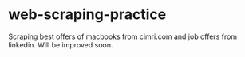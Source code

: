 # web-scraping-practice
Scraping best offers of macbooks from cimri.com and job offers from linkedin.
Will be improved soon.
